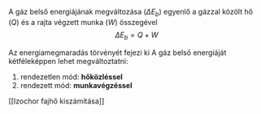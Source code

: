 A gáz belső energiájának megváltozása ($\Delta E_b$) egyenlő a gázzal közölt hő ($Q$) és a rajta végzett munka ($W$) összegével
$$
\Delta E_b = Q + W
$$

Az energiamegmaradás törvényét fejezi ki
A gáz belső energiáját kétféleképpen lehet megváltoztatni:
1. rendezetlen mód: **hőközléssel**
2. rendezett mód: **munkavégzéssel**

[[Izochor fajhő kiszámítása]]